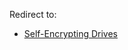 Redirect to:

*   [Self-Encrypting Drives](/index.php/Self-Encrypting_Drives "Self-Encrypting Drives")
